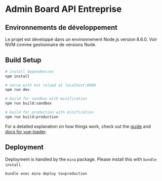 # Admin Board API Entreprise

## Environnements de développement

Le projet est développé dans un environnement Node.js version 8.6.0. Voir NVM comme gestionnaire de versions Node.

## Build Setup

``` bash
# install dependencies
npm install

# serve with hot reload at localhost:8080
npm run dev

# build for sandbox with minification
npm run build:sandbox

# build for production with minification
npm run build:production
```

For a detailed explanation on how things work, check out the [guide](http://vuejs-templates.github.io/webpack/) and [docs for vue-loader](http://vuejs.github.io/vue-loader).

## Deployment

Deployment is handled by the `mina` package. Please install this with `bundle install`.

```
bundle exec mina deploy to=production
```
